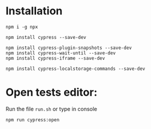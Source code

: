# Installation 

```
npm i -g npx

npm install cypress --save-dev

npm install cypress-plugin-snapshots --save-dev
npm install cypress-wait-until --save-dev
npm install cypress-iframe --save-dev

npm install cypress-localstorage-commands --save-dev

```

# Open tests editor:

Run the file `run.sh` or type in console 

`npm run cypress:open`